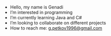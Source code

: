 - Hello, my name is Genadi
- I’m interested in programming
- I’m currently learning Java and C#
- I’m looking to collaborate on different projects
- How to reach me: g.petkov1996@gmail.com

<!---
gpetkov1996/gpetkov1996 is a ✨ special ✨ repository because its `README.md` (this file) appears on your GitHub profile.
You can click the Preview link to take a look at your changes.
--->
